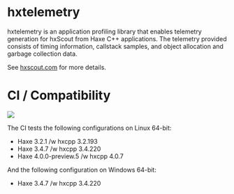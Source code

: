 hxtelemetry
===========

hxtelemetry is an application profiling library that enables telemetry generation
for hxScout from Haxe C++ applications. The telemetry provided consists of timing
information, callstack samples, and object allocation and garbage collection data.

See [hxscout.com](http://hxscout.com) for more details.

CI / Compatibility
==================

<img src="https://travis-ci.com/jcward/hxtelemetry.svg?branch=master">

The CI tests the following configurations on Linux 64-bit:

- Haxe 3.2.1 /w hxcpp 3.2.193
- Haxe 3.4.7 /w hxcpp 3.4.220
- Haxe 4.0.0-preview.5 /w hxcpp 4.0.7

And the following configuration on Windows 64-bit:
- Haxe 3.4.7 /w hxcpp 3.4.220
